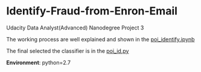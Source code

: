 # Identify-Fraud-from-Enron-Email
Udacity Data Analyst(Advanced) Nanodegree Project 3

The working process are well explained and shown in the [poi_identify.ipynb](https://github.com/yuanfresa/Identify-Fraud-from-Enron-Email/blob/master/poi_identify.ipynb)

The final selected the classifier is in the [poi_id.py](https://github.com/yuanfresa/Identify-Fraud-from-Enron-Email/blob/master/poi_id.py)

__Environment__: python=2.7
